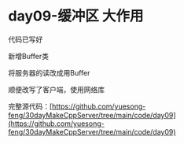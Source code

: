 # day09-缓冲区 大作用

代码已写好

新增Buffer类

将服务器的读改成用Buffer

顺便改写了客户端，使用网络库

完整源代码：[https://github.com/yuesong-feng/30dayMakeCppServer/tree/main/code/day09](https://github.com/yuesong-feng/30dayMakeCppServer/tree/main/code/day09)
